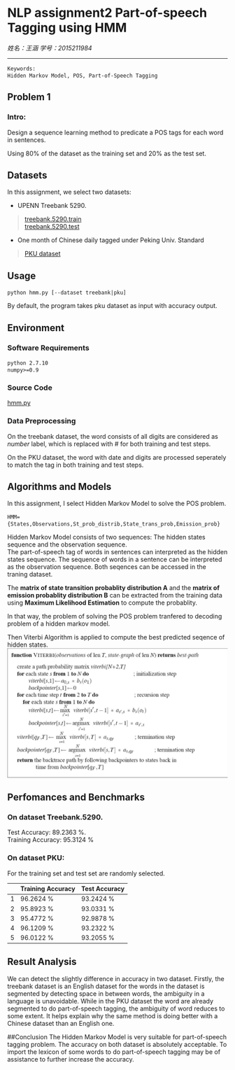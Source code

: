 # NLP assignment2 Part-of-speech Tagging using HMM

*姓名：王涵 学号：2015211984*

------							
	Keywords: 
	Hidden Markov Model, POS, Part-of-Speech Tagging
## Problem 1
### Intro: 

Design a sequence learning method to predicate a POS tags for each word in sentences.
 
Using 80% of the dataset as the training set and 20% as the test set.

## Datasets
In this assignment, we select two datasets:

* UPENN Treebank 5290.  

>[treebank.5290.train](treebank.5290.train)     
>[treebank.5290.test](treebank.5290.test)


* One month of Chinese daily tagged under Peking Univ. Standard

>[PKU dataset](dataset.txt)


## Usage
~~~
python hmm.py [--dataset treebank|pku]
~~~
By default, the program takes pku dataset as input with accuracy output.


## Environment
### Software Requirements
~~~
python 2.7.10  
numpy>=0.9
~~~
### Source Code

 [hmm.py](hmm.py)      

### Data Preprocessing

On the treebank dataset, the word consists of all digits are considered as *number* label, which is replaced with # for both training and test steps.

On the PKU dataset, the word with date and digits are processed seperately to match the tag in both training and test steps.

## Algorithms and Models
In this assignment, I select Hidden Markov Model to solve the POS problem.  
 
~~~
HMM={States,Observations,St_prob_distrib,State_trans_prob,Emission_prob}
~~~  

Hidden Markov Model consists of two sequences: The hidden states sequence and the observation sequence.    
The part-of-speech tag of words in sentences can interpreted as the hidden states sequence. The sequence of words in a sentence can be interpreted as the observation sequence. Both seqences can be accessed in the traning dataset.
     
The **matrix of state transition probablity distribution A** and the **matrix of emission probablity distribution B** can be extracted from the training data using **Maximum Likelihood Estimation** to compute the probablity.

In that way, the problem of solving the POS problem tranfered to decoding problem of a hidden markov model. 

Then Viterbi Algorithm is applied to compute the best predicted seqence of hidden states.
![viterbi](viterbi.png)

## Perfomances and Benchmarks
### On dataset Treebank.5290.   
Test Accuracy: 89.2363 %.   
Training Accuracy: 95.3124 %

### On dataset PKU:
For the training set and test set are randomly selected.

|   	| Training Accuracy 	| Test Accuracy 	|
|---	|-------------------	|---------------	|
| 1 	| 96.2624 %         	| 93.2424 %     	|
| 2 	| 95.8923 %         	| 93.0331 %     	|
| 3 	| 95.4772 %         	| 92.9878 %     	|
| 4 	| 96.1209 %         	| 93.2322 %     	|
| 5 	| 96.0122 %         	| 93.2055 %     	|



## Result Analysis
We can detect the slightly difference in accuracy in two dataset. Firstly, the treebank dataset is an English dataset for the words in the dataset is segmented by detecting space in between words, the ambiguity in a language is unavoidable. While in the PKU dataset the word are already segmented to do part-of-speech tagging, the ambiguity of word reduces to some extent. It helps explain why the same method is doing better with a Chinese dataset than an English one.

##Conclusion
The Hidden Markov Model is very suitable for part-of-speech tagging problem. The accuracy on both dataset is absolutely acceptable. To import the lexicon of some words to do part-of-speech tagging may be of assistance to further increase the accuracy.



